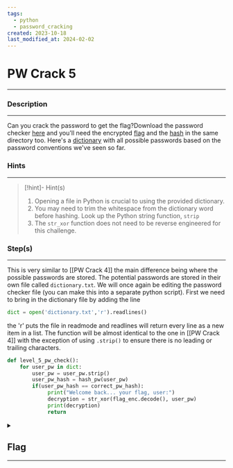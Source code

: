 ```yaml
---
tags:
  - python
  - password_cracking
created: 2023-10-18
last_modified_at: 2024-02-02
---
```

# PW Crack 5
---
### Description
---
Can you crack the password to get the flag?Download the password checker [here](https://artifacts.picoctf.net/c/33/level5.py) and you'll need the encrypted [flag](https://artifacts.picoctf.net/c/33/level5.flag.txt.enc) and the [hash](https://artifacts.picoctf.net/c/33/level5.hash.bin) in the same directory too. Here's a [dictionary](https://artifacts.picoctf.net/c/33/dictionary.txt) with all possible passwords based on the password conventions we've seen so far.
### Hints
---

> [!hint]- Hint(s)
> 1. Opening a file in Python is crucial to using the provided dictionary.
> 2. You may need to trim the whitespace from the dictionary word before hashing. Look up the Python string function, `strip`
> 3. The `str_xor` function does not need to be reverse engineered for this challenge.

### Step(s)
---
This is very similar to [[PW Crack 4]] the main difference being where the possible passwords are stored. The potential passwords are stored in their own file called `dictionary.txt`. We will once again be editing the password checker file (you can make this into a separate python script). First we need to bring in the dictionary file by adding the line 
```python
dict = open('dictionary.txt','r').readlines()
```
the 'r' puts the file in readmode and readlines will return every line as a new item in a list.
The function will be almost identical to the one in [[PW Crack 4]] with the exception of using `.strip()` to ensure there is no leading or trailing characters.

```python
def level_5_pw_check():
    for user_pw in dict:
        user_pw = user_pw.strip()
        user_pw_hash = hash_pw(user_pw)
        if(user_pw_hash == correct_pw_hash):
             print("Welcome back... your flag, user:")
             decryption = str_xor(flag_enc.decode(), user_pw)
             print(decryption)
             return
```

<details>
  <summary><h2>Flag</h2><hr></summary>picoCTF{h45h_sl1ng1ng_36e992a6}
</details>